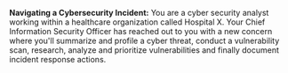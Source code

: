 **Navigating a Cybersecurity Incident:** You are a cyber security analyst working within a healthcare organization called Hospital X. Your Chief Information Security Officer has reached out to you with a new concern where you'll summarize and profile a cyber threat, conduct a vulnerability scan, research, analyze and prioritize vulnerabilities and finally document incident response actions.
